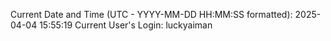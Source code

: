 Current Date and Time (UTC - YYYY-MM-DD HH:MM:SS formatted): 2025-04-04 15:55:19
Current User's Login: luckyaiman
